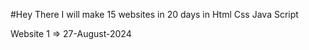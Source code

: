 #Hey There I will make 15 websites in 20 days in Html Css Java Script


Website 1 => 27-August-2024
